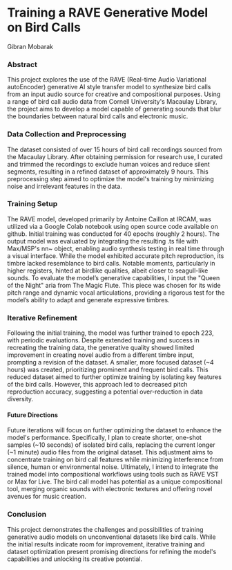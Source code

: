 # Training a RAVE Generative Model on Bird Calls
Gibran Mobarak 
### Abstract
This project explores the use of the RAVE (Real-time Audio Variational autoEncoder) generative AI style transfer model to synthesize bird calls from an input audio source for creative and compositional purposes. Using  a range of bird call audio data from Cornell University's Macaulay Library, the project aims to develop a model capable of generating sounds that blur the boundaries between natural bird calls and electronic music.
### Data Collection and Preprocessing
The dataset consisted of over 15 hours of bird call recordings sourced from the Macaulay Library. After obtaining permission for research use, I curated and trimmed the recordings to exclude human voices and reduce silent segments, resulting in a refined dataset of approximately 9 hours. This preprocessing step aimed to optimize the model's training by minimizing noise and irrelevant features in the data.
### Training Setup
The RAVE model, developed primarily by Antoine Caillon at IRCAM, was utilized via a Google Colab notebook using open source code available on github. Initial training was conducted for 40 epochs (roughly 2 hours). The output model was evaluated by integrating the resulting .ts file with Max/MSP's nn~ object, enabling audio synthesis testing in real time through a visual interface. While the model exhibited accurate pitch reproduction, its timbre lacked resemblance to bird calls. Notable moments, particularly in higher registers, hinted at birdlike qualities, albeit closer to seagull-like sounds.
To evaluate the model’s generative capabilities, I input the "Queen of the Night" aria from The Magic Flute. This piece was chosen for its wide pitch range and dynamic vocal articulations, providing a rigorous test for the model’s ability to adapt and generate expressive timbres.
### Iterative Refinement
Following the initial training, the model was further trained to epoch 223, with periodic evaluations. Despite extended training and success in recreating the training data, the generative quality showed limited improvement in creating novel audio from a different timbre input, prompting a revision of the dataset. A smaller, more focused dataset (~4 hours) was created, prioritizing prominent and frequent bird calls. This reduced dataset aimed to further optimize training by isolating key features of the bird calls. However, this approach led to decreased pitch reproduction accuracy, suggesting a potential over-reduction in data diversity.
#### Future Directions
Future iterations will focus on further optimizing the dataset to enhance the model's performance. Specifically, I plan to create shorter, one-shot samples (~10 seconds) of isolated bird calls, replacing the current longer (~1 minute) audio files from the original dataset. This adjustment aims to concentrate training on bird call features while minimizing interference from silence, human or environmental noise.
Ultimately, I intend to integrate the trained model into compositional workflows using tools such as RAVE VST or Max for Live. The bird call model has potential as a unique compositional tool, merging organic sounds with electronic textures and offering novel avenues for music creation.
### Conclusion
This project demonstrates the challenges and possibilities of training generative audio models on unconventional datasets like bird calls. While the initial results indicate room for improvement, iterative training and dataset optimization present promising directions for refining the model's capabilities and unlocking its creative potential.
